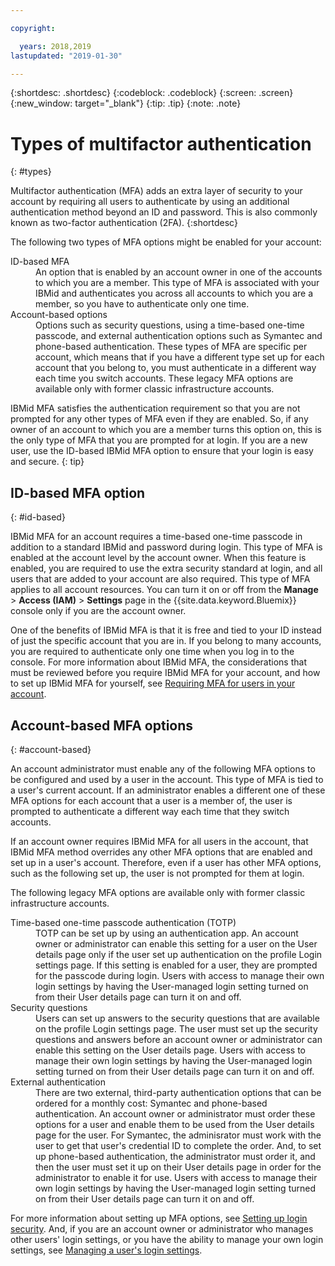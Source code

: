 ```yaml
---

copyright:

  years: 2018,2019
lastupdated: "2019-01-30"

---
```


{:shortdesc: .shortdesc}
{:codeblock: .codeblock}
{:screen: .screen}
{:new_window: target="_blank"}
{:tip: .tip}
{:note: .note}

# Types of multifactor authentication
{: #types}

Multifactor authentication (MFA) adds an extra layer of security to your account by requiring all users to authenticate by using an additional authentication method beyond an ID and password. This is also commonly known as two-factor authentication (2FA).
{:shortdesc}

The following two types of MFA options might be enabled for your account:

<dl>
<dt>ID-based MFA</dt>
<dd>An option that is enabled by an account owner in one of the accounts to which you are a member. This type of MFA is associated with your IBMid and authenticates you across all accounts to which you are a member, so you have to authenticate only one time.</dd>
<dt>Account-based options</dt>
<dd>Options such as security questions, using a time-based one-time passcode, and external authentication options such as Symantec and phone-based authentication. These types of MFA are specific per account, which means that if you have a different type set up for each account that you belong to, you must authenticate in a different way each time you switch accounts. These legacy MFA options are available only with former classic infrastructure accounts.</dd>
</dl>

IBMid MFA satisfies the authentication requirement so that you are not prompted for any other types of MFA even if they are enabled. So, if any owner of an account to which you are a member turns this option on, this is the only type of MFA that you are prompted for at login. If you are a new user, use the ID-based IBMid MFA option to ensure that your login is easy and secure.
{: tip}

## ID-based MFA option
{: #id-based}

IBMid MFA for an account requires a time-based one-time passcode in addition to a standard IBMid and password during login. This type of MFA is enabled at the account level by the account owner. When this feature is enabled, you are required to use the extra security standard at login, and all users that are added to your account are also required. This type of MFA applies to all account resources. You can turn it on or off from the **Manage** > **Access (IAM)** > **Settings** page in the {{site.data.keyword.Bluemix}} console only if you are the account owner.

One of the benefits of IBMid MFA is that it is free and tied to your ID instead of just the specific account that you are in. If you belong to many accounts, you are required to authenticate only one time when you log in to the console. For more information about IBMid MFA, the considerations that must be reviewed before you require IBMid MFA for your account, and how to set up IBMid MFA for yourself, see [Requiring MFA for users in your account](/docs/iam?topic=iam-enablemfa#enablemfa).

## Account-based MFA options
{: #account-based}

An account administrator must enable any of the following MFA options to be configured and used by a user in the account. This type of MFA is tied to a user's current account. If an administrator enables a different one of these MFA options for each account that a user is a member of, the user is prompted to authenticate a different way each time that they switch accounts. 

If an account owner requires IBMid MFA for all users in the account, that IBMid MFA method overrides any other MFA options that are enabled and set up in a user's account. Therefore, even if a user has other MFA options, such as the following set up, the user is not prompted for them at login.

The following legacy MFA options are available only with former classic infrastructure accounts.

<dl>
<dt>Time-based one-time passcode authentication (TOTP)</dt>
<dd>TOTP can be set up by using an authentication app. An account owner or administrator can enable this setting for a user on the User details page only if the user set up authentication on the profile Login settings page. If this setting is enabled for a user, they are prompted for the passcode during login. Users with access to manage their own login settings by having the User-managed login setting turned on from their User details page can turn it on and off.</dd>
<dt>Security questions</dt>
<dd>Users can set up answers to the security questions that are available on the profile Login settings page. The user must set up the security questions and answers before an account owner or administrator can enable this setting on the User details page. Users with access to manage their own login settings by having the User-managed login setting turned on from their User details page can turn it on and off. </dd>
<dt>External authentication</dt>
<dd>There are two external, third-party authentication options that can be ordered for a monthly cost: Symantec and phone-based authentication. An account owner or administrator must order these options for a user and enable them to be used from the User details page for the user. For Symantec, the adminisrator must work with the user to get that user's credential ID to complete the order. And, to set up phone-based authentication, the administrator must order it, and then the user must set it up on their User details page in order for the administrator to enable it for use. Users with access to manage their own login settings by having the User-managed login setting turned on from their User details page can turn it on and off.</dd>
</dl>

For more information about setting up MFA options, see [Setting up login security](/docs/account?topic=account-login-settings#login-settings). And, if you are an account owner or administrator who manages other users' login settings, or you have the ability to manage your own login settings, see [Managing a user's login settings](/docs/iam?topic=iam-loginsettings#loginsettings).


